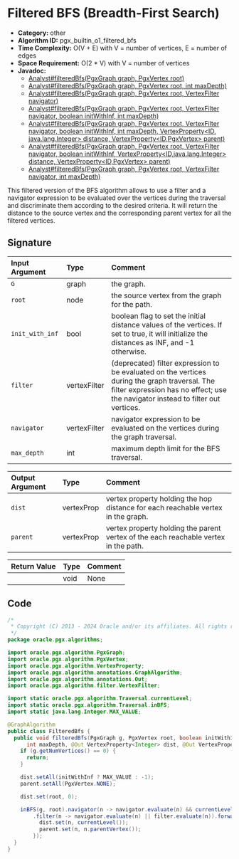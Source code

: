 # Filtered BFS (Breadth-First Search)

- **Category:** other
- **Algorithm ID:** pgx_builtin_o1_filtered_bfs
- **Time Complexity:** O(V + E) with V = number of vertices, E = number of edges
- **Space Requirement:** O(2 * V) with V = number of vertices
- **Javadoc:** 
  - [Analyst#filteredBfs(PgxGraph graph, PgxVertex<ID> root)](https://docs.oracle.com/en/database/oracle/property-graph/24.3/spgjv/oracle/pgx/api/Analyst.html#filteredBfs_oracle_pgx_api_PgxGraph_ID_)
  - [Analyst#filteredBfs(PgxGraph graph, PgxVertex<ID> root, int maxDepth)](https://docs.oracle.com/en/database/oracle/property-graph/24.3/spgjv/oracle/pgx/api/Analyst.html#filteredBfs_oracle_pgx_api_PgxGraph_ID_int_)
  - [Analyst#filteredBfs(PgxGraph graph, PgxVertex<ID> root, VertexFilter navigator)](https://docs.oracle.com/en/database/oracle/property-graph/24.3/spgjv/oracle/pgx/api/Analyst.html#filteredBfs_oracle_pgx_api_PgxGraph_oracle_pgx_api_PgxVertex_oracle_pgx_api_filter_VertexFilter_)
  - [Analyst#filteredBfs(PgxGraph graph, PgxVertex<ID> root, VertexFilter navigator, boolean initWithInf, int maxDepth)](https://docs.oracle.com/en/database/oracle/property-graph/24.3/spgjv/oracle/pgx/api/Analyst.html#filteredBfs_oracle_pgx_api_PgxGraph_oracle_pgx_api_PgxVertex_oracle_pgx_api_filter_VertexFilter_boolean_int_)
  - [Analyst#filteredBfs(PgxGraph graph, PgxVertex<ID> root, VertexFilter navigator, boolean initWithInf, int maxDepth, VertexProperty<ID,​java.lang.Integer> distance, VertexProperty<ID,​PgxVertex<ID>> parent)](https://docs.oracle.com/en/database/oracle/property-graph/24.3/spgjv/oracle/pgx/api/Analyst.html#filteredBfs_oracle_pgx_api_PgxGraph_oracle_pgx_api_PgxVertex_oracle_pgx_api_filter_VertexFilter_boolean_int_oracle_pgx_api_VertexProperty_oracle_pgx_api_VertexProperty_)
  - [Analyst#filteredBfs(PgxGraph graph, PgxVertex<ID> root, VertexFilter navigator, boolean initWithInf, VertexProperty<ID,​java.lang.Integer> distance, VertexProperty<ID,​PgxVertex<ID>> parent)](https://docs.oracle.com/en/database/oracle/property-graph/24.3/spgjv/oracle/pgx/api/Analyst.html#filteredBfs_oracle_pgx_api_PgxGraph_oracle_pgx_api_PgxVertex_oracle_pgx_api_filter_VertexFilter_boolean_oracle_pgx_api_VertexProperty_oracle_pgx_api_VertexProperty_)
  - [Analyst#filteredBfs(PgxGraph graph, PgxVertex<ID> root, VertexFilter navigator, int maxDepth)](https://docs.oracle.com/en/database/oracle/property-graph/24.3/spgjv/oracle/pgx/api/Analyst.html#filteredBfs_oracle_pgx_api_PgxGraph_oracle_pgx_api_PgxVertex_oracle_pgx_api_filter_VertexFilter_int_)

This filtered version of the BFS algorithm allows to use a filter and a navigator expression to be evaluated over the vertices during the traversal and discriminate them according to the desired criteria. It will return the distance to the source vertex and the corresponding parent vertex for all the filtered vertices.


## Signature

| Input Argument | Type | Comment |
| :--- | :--- | :--- |
| `G` | graph | the graph. |
| `root` | node | the source vertex from the graph for the path. |
| `init_with_inf` | bool | boolean flag to set the initial distance values of the vertices. If set to true, it will initialize the distances as INF, and -1 otherwise. |
| `filter` | vertexFilter | (deprecated) filter expression to be evaluated on the vertices during the graph traversal. The filter expression has no effect; use the navigator instead to filter out vertices. |
| `navigator` | vertexFilter | navigator expression to be evaluated on the vertices during the graph traversal. |
| `max_depth` | int | maximum depth limit for the BFS traversal. |

| Output Argument | Type | Comment |
| :--- | :--- | :--- |
| `dist` | vertexProp<int> | vertex property holding the hop distance for each reachable vertex in the graph. |
| `parent` | vertexProp<node> | vertex property holding the parent vertex of the each reachable vertex in the path. |

| Return Value | Type | Comment |
| :--- | :--- | :--- |
| | void | None |

## Code

```java
/*
 * Copyright (C) 2013 - 2024 Oracle and/or its affiliates. All rights reserved.
 */
package oracle.pgx.algorithms;

import oracle.pgx.algorithm.PgxGraph;
import oracle.pgx.algorithm.PgxVertex;
import oracle.pgx.algorithm.VertexProperty;
import oracle.pgx.algorithm.annotations.GraphAlgorithm;
import oracle.pgx.algorithm.annotations.Out;
import oracle.pgx.algorithm.filter.VertexFilter;

import static oracle.pgx.algorithm.Traversal.currentLevel;
import static oracle.pgx.algorithm.Traversal.inBFS;
import static java.lang.Integer.MAX_VALUE;

@GraphAlgorithm
public class FilteredBfs {
  public void filteredBfs(PgxGraph g, PgxVertex root, boolean initWithInf, VertexFilter filter, VertexFilter navigator,
      int maxDepth, @Out VertexProperty<Integer> dist, @Out VertexProperty<PgxVertex> parent) {
    if (g.getNumVertices() == 0) {
      return;
    }

    dist.setAll(initWithInf ? MAX_VALUE : -1);
    parent.setAll(PgxVertex.NONE);

    dist.set(root, 0);

    inBFS(g, root).navigator(n -> navigator.evaluate(n) && currentLevel() < maxDepth)
        .filter(n -> navigator.evaluate(n) || filter.evaluate(n)).forward(n -> {
          dist.set(n, currentLevel());
          parent.set(n, n.parentVertex());
        });
  }
}
```
